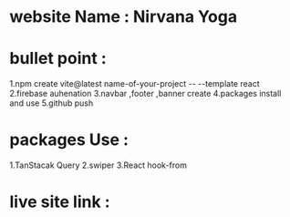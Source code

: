 # website Name : Nirvana Yoga

# bullet point : 
1.npm create vite@latest name-of-your-project -- --template react
2.firebase auhenation 
3.navbar ,footer ,banner create
4.packages install and use 
5.github push


# packages Use : 
1.TanStacak Query
2.swiper
3.React hook-from
 
 # live site link : 
 
